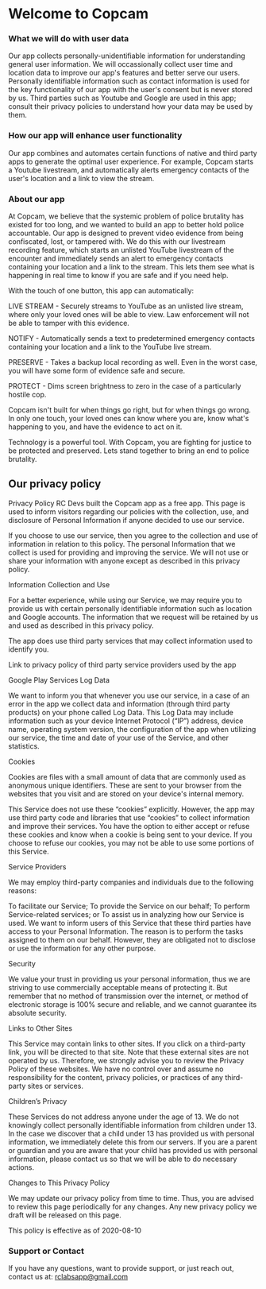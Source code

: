 # Welcome to Copcam

### What we will do with user data

Our app collects personally-unidentifiable information for understanding general user information. We will occassionally collect user time and location data to improve our app's features and better serve our users. Personally identifiable information such as contact information is used for the key functionality of our app with the user's consent but is never stored by us. Third parties such as Youtube and Google are used in this app; consult their privacy policies to understand how your data may be used by them. 

### How our app will enhance user functionality

Our app combines and automates certain functions of native and third party apps to generate the optimal user experience. For example, Copcam starts a Youtube livestream, and automatically alerts emergency contacts of the user's location and a link to view the stream. 

### About our app

At Copcam, we believe that the systemic problem of police brutality has existed for too long, and we wanted to build an app to better hold police accountable. Our app is designed to prevent video evidence from being confiscated, lost, or tampered with. We do this with our livestream recording feature, which starts an unlisted YouTube livestream of the encounter and immediately sends an alert to emergency contacts containing your location and a link to the stream. This lets them see what is happening in real time to know if you are safe and if you need help.

With the touch of one button, this app can automatically:

LIVE STREAM - Securely streams to YouTube as an unlisted live stream, where only your loved ones will be able to view. Law enforcement will not be able to tamper with this evidence.

NOTIFY - Automatically sends a text to predetermined emergency contacts containing your location and a link to the YouTube live stream.

PRESERVE - Takes a backup local recording as well. Even in the worst case, you will have some form of evidence safe and secure.

PROTECT - Dims screen brightness to zero in the case of a particularly hostile cop.

Copcam isn't built for when things go right, but for when things go wrong. In only one touch, your loved ones can know where you are, know what's happening to you, and have the evidence to act on it.

Technology is a powerful tool. With Copcam, you are fighting for justice to be protected and preserved. Lets stand together to bring an end to police brutality.


## Our privacy policy

Privacy Policy
RC Devs built the Copcam app as a free app. This page is used to inform visitors regarding our policies with the collection, use, and disclosure of Personal Information if anyone decided to use our service.

If you choose to use our service, then you agree to the collection and use of information in relation to this policy. The personal Information that we collect is used for providing and improving the service. We will not use or share your information with anyone except as described in this privacy policy.

Information Collection and Use

For a better experience, while using our Service, we may require you to provide us with certain personally identifiable information such as location and Google accounts. The information that we request will be retained by us and used as described in this privacy policy.

The app does use third party services that may collect information used to identify you.

Link to privacy policy of third party service providers used by the app

Google Play Services
Log Data

We want to inform you that whenever you use our service, in a case of an error in the app we collect data and information (through third party products) on your phone called Log Data. This Log Data may include information such as your device Internet Protocol (“IP”) address, device name, operating system version, the configuration of the app when utilizing our service, the time and date of your use of the Service, and other statistics.

Cookies

Cookies are files with a small amount of data that are commonly used as anonymous unique identifiers. These are sent to your browser from the websites that you visit and are stored on your device's internal memory.

This Service does not use these “cookies” explicitly. However, the app may use third party code and libraries that use “cookies” to collect information and improve their services. You have the option to either accept or refuse these cookies and know when a cookie is being sent to your device. If you choose to refuse our cookies, you may not be able to use some portions of this Service.

Service Providers

We may employ third-party companies and individuals due to the following reasons:

To facilitate our Service;
To provide the Service on our behalf;
To perform Service-related services; or
To assist us in analyzing how our Service is used.
We want to inform users of this Service that these third parties have access to your Personal Information. The reason is to perform the tasks assigned to them on our behalf. However, they are obligated not to disclose or use the information for any other purpose.

Security

We value your trust in providing us your personal information, thus we are striving to use commercially acceptable means of protecting it. But remember that no method of transmission over the internet, or method of electronic storage is 100% secure and reliable, and we cannot guarantee its absolute security.

Links to Other Sites

This Service may contain links to other sites. If you click on a third-party link, you will be directed to that site. Note that these external sites are not operated by us. Therefore, we strongly advise you to review the Privacy Policy of these websites. We have no control over and assume no responsibility for the content, privacy policies, or practices of any third-party sites or services.

Children’s Privacy

These Services do not address anyone under the age of 13. We do not knowingly collect personally identifiable information from children under 13. In the case we discover that a child under 13 has provided us with personal information, we immediately delete this from our servers. If you are a parent or guardian and you are aware that your child has provided us with personal information, please contact us so that we will be able to do necessary actions.

Changes to This Privacy Policy

We may update our privacy policy from time to time. Thus, you are advised to review this page periodically for any changes. Any new privacy policy we draft will be released on this page.

This policy is effective as of 2020-08-10

### Support or Contact
If you have any questions, want to provide support, or just reach out, contact us at:
rclabsapp@gmail.com
